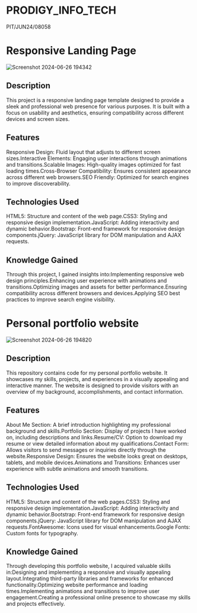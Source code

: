 # PRODIGY_INFO_TECH
PIT/JUN24/08058
<h1>Responsive Landing Page</h1>

![Screenshot 2024-06-26 194342](https://github.com/swapna4404/PRODIGY_INFO_TECH/assets/172264225/1e297913-ea8c-4d19-9d90-dc89dc578c25)
<h2>Description</h2>
This project is a responsive landing page template designed to provide a sleek and professional web presence for various purposes. It is built with a focus on usability and aesthetics, ensuring compatibility across different devices and screen sizes.
<h2>Features</h2>
Responsive Design: Fluid layout that adjusts to different screen sizes.Interactive Elements: Engaging user interactions through animations and transitions.Scalable Images: High-quality images optimized for fast loading times.Cross-Browser Compatibility: Ensures consistent appearance across different web browsers.SEO Friendly: Optimized for search engines to improve discoverability.
<h2>Technologies Used</h2>
HTML5: Structure and content of the web page.CSS3: Styling and responsive design implementation.JavaScript: Adding interactivity and dynamic behavior.Bootstrap: Front-end framework for responsive design components.jQuery: JavaScript library for DOM manipulation and AJAX requests.
<h2>Knowledge Gained</h2>
Through this project, I gained insights into:Implementing responsive web design principles.Enhancing user experience with animations and transitions.Optimizing images and assets for better performance.Ensuring compatibility across different browsers and devices.Applying SEO best practices to improve search engine visibility.
<h1>Personal portfolio website</h1>

![Screenshot 2024-06-26 194820](https://github.com/swapna4404/PRODIGY_INFO_TECH/assets/172264225/4b6469d7-52a2-4a23-96fa-30bac7ba7550)
<h2>Description</h2>
This repository contains code for my personal portfolio website. It showcases my skills, projects, and experiences in a visually appealing and interactive manner. The website is designed to provide visitors with an overview of my background, accomplishments, and contact information.
<h2>Features</h2>
About Me Section: A brief introduction highlighting my professional background and skills.Portfolio Section: Display of projects I have worked on, including descriptions and links.Resume/CV: Option to download my resume or view detailed information about my qualifications.Contact Form: Allows visitors to send messages or inquiries directly through the website.Responsive Design: Ensures the website looks great on desktops, tablets, and mobile devices.Animations and Transitions: Enhances user experience with subtle animations and smooth transitions.
<h2>Technologies Used</h2>
HTML5: Structure and content of the web pages.CSS3: Styling and responsive design implementation.JavaScript: Adding interactivity and dynamic behavior.Bootstrap: Front-end framework for responsive design components.jQuery: JavaScript library for DOM manipulation and AJAX requests.FontAwesome: Icons used for visual enhancements.Google Fonts: Custom fonts for typography.
<h2>Knowledge Gained</h2>
Through developing this portfolio website, I acquired valuable skills in:Designing and implementing a responsive and visually appealing layout.Integrating third-party libraries and frameworks for enhanced functionality.Optimizing website performance and loading times.Implementing animations and transitions to improve user engagement.Creating a professional online presence to showcase my skills and projects effectively.

